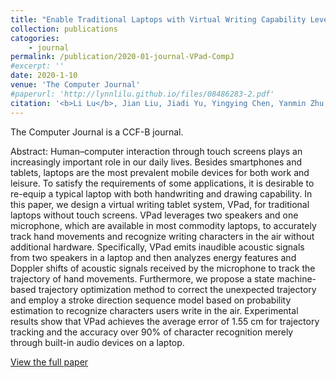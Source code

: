 ```yaml
---
title: "Enable Traditional Laptops with Virtual Writing Capability Leveraging Acoustic Signals"
collection: publications
catogories: 
    - journal
permalink: /publication/2020-01-journal-VPad-CompJ
#excerpt: ''
date: 2020-1-10
venue: 'The Computer Journal'
#paperurl: 'http://lynnlilu.github.io/files/08486283-2.pdf'
citation: '<b>Li Lu</b>, Jian Liu, Jiadi Yu, Yingying Chen, Yanmin Zhu, Linghe Kong, Minglu Li. (2019). &quot;Enable Traditional Laptops with Virtual Writing Capability Leveraging Acoustic Signals.&quot; <i>The Computer Journal</i>. doi: 10.1093/comjnl/bxz153.'
---
```


The Computer Journal is a CCF-B journal. 

Abstract: Human–computer interaction through touch screens plays an increasingly important role in our daily lives. Besides smartphones and tablets, laptops are the most prevalent mobile devices for both work and leisure. To satisfy the requirements of some applications, it is desirable to re-equip a typical laptop with both handwriting and drawing capability. In this paper, we design a virtual writing tablet system, VPad, for traditional laptops without touch screens. VPad leverages two speakers and one microphone, which are available in most commodity laptops, to accurately track hand movements and recognize writing characters in the air without additional hardware. Specifically, VPad emits inaudible acoustic signals from two speakers in a laptop and then analyzes energy features and Doppler shifts of acoustic signals received by the microphone to track the trajectory of hand movements. Furthermore, we propose a state machine-based trajectory optimization method to correct the unexpected trajectory and employ a stroke direction sequence model based on probability estimation to recognize characters users write in the air. Experimental results show that VPad achieves the average error of 1.55 cm for trajectory tracking and the accuracy over 90% of character recognition merely through built-in audio devices on a laptop.

[View the full paper](https://academic.oup.com/comjnl/advance-article/doi/10.1093/comjnl/bxz153/5699819?guestAccessKey=b9495b9b-800e-47db-a543-86d86b439ace)

